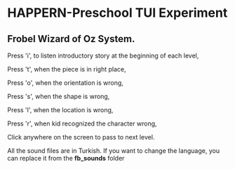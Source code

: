 # HAPPERN-Preschool TUI Experiment
## Frobel Wizard of Oz System. 

Press 'i', to listen introductory story at the beginning of each level,

Press 't', when the piece is in right place,

Press 'o', when the orientation is wrong,

Press 's', when the shape is wrong,

Press 'l', when the location is wrong,

Press 'r', when kid recognized the character wrong,

Click anywhere on the screen to pass to next level.

All the sound files are in Turkish. If you want to change the language, you can replace it from the **fb_sounds** folder
